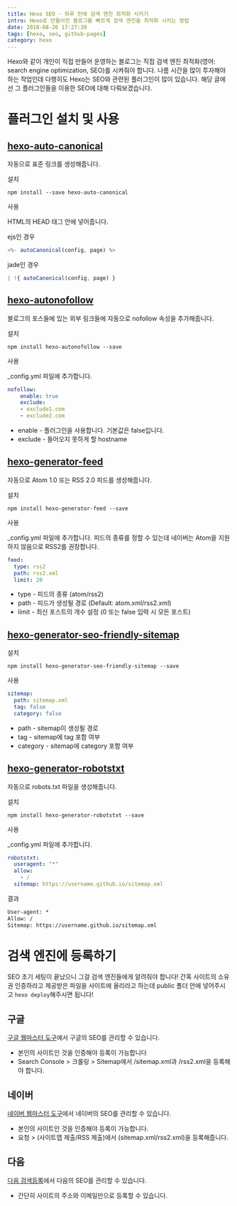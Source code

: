 ```yaml
---
title: Hexo SEO - 하루 만에 검색 엔진 최적화 시키기
intro: Hexo로 만들어진 블로그를 빠르게 검색 엔진을 최적화 시키는 방법
date: 2018-08-26 17:27:39
tags: [hexo, seo, github-pages]
category: hexo
---
```

Hexo와 같이 개인이 직접 만들어 운영하는 블로그는 직접 검색 엔진 최적화(영어: search engine optimization, SEO)를 시켜줘야 합니다. 나름 시간을 많이 투자해야하는 작업인데 다행히도 Hexo는 SEO와 관련된 플러그인이 많이 있습니다. 해당 글에선 그 플러그인들을 이용한 SEO에 대해 다뤄보겠습니다.

# 플러그인 설치 및 사용

## [hexo-auto-canonical](https://github.com/HyunSeob/hexo-auto-canonical)

자동으로 표준 링크를 생성해줍니다.

설치

```console
npm install --save hexo-auto-canonical
```

사용

HTML의 HEAD 태그 안에 넣어줍니다.

ejs인 경우

```js
<%- autoCanonical(config, page) %>
```

jade인 경우

```js
| !{ autoCanonical(config, page) }
```

## [hexo-autonofollow](https://github.com/liuzc/hexo-autonofollow)

블로그의 포스들에 있는 외부 링크들에 자동으로 nofollow 속성을 추가해줍니다.

설치

```console
npm install hexo-autonofollow --save
```

사용

_config.yml 파일에 추가합니다.

```yml
nofollow:
    enable: true
    exclude:
    - exclude1.com
    - exclude2.com
```

- enable - 플러그인을 사용합니다. 기본값은 false입니다.
- exclude - 들어오지 못하게 할 hostname

## [hexo-generator-feed](https://github.com/hexojs/hexo-generator-feed)

자동으로 Atom 1.0 또는 RSS 2.0 피드를 생성해줍니다.

설치

```console
npm install hexo-generator-feed --save
```

사용

_config.yml 파일에 추가합니다. 피드의 종류를 정할 수 있는데 네이버는 Atom을 지원하지 않음으로 RSS2를 권장합니다.

```yml
feed:
  type: rss2
  path: rss2.xml
  limit: 20
```

- type - 피드의 종류 (atom/rss2)
- path - 피드가 생성될 경로 (Default: atom.xml/rss2.xml)
- limit - 최신 포스트의 개수 설정 (0 또는 false 입력 시 모든 포스트)

## [hexo-generator-seo-friendly-sitemap](https://github.com/ludoviclefevre/hexo-generator-seo-friendly-sitemap)

설치

```console
npm install hexo-generator-seo-friendly-sitemap --save
```

사용

```yml
sitemap:
  path: sitemap.xml
  tag: false
  category: false
```

- path - sitemap이 생성될 경로
- tag - sitemap에 tag 포함 여부
- category - sitemap에 category 포함 여부

## [hexo-generator-robotstxt](https://github.com/leecrossley/hexo-generator-robotstxt)

자동으로 robots.txt 파일을 생성해줍니다.

설치

```console
npm install hexo-generator-robotstxt --save
```

사용

_config.yml 파일에 추가합니다.

```yml
robotstxt:
  useragent: "*"
  allow:
    - /
  sitemap: https://username.github.io/sitemap.xml
```

결과

```html
User-agent: *
Allow: /
Sitemap: https://username.github.io/sitemap.xml
```

# 검색 엔진에 등록하기

SEO 초기 세팅이 끝났으니 그걸 검색 엔진들에게 알려줘야 합니다! 간혹 사이트의 소유권 인증하라고 제공받은 파일을 사이트에 올리라고 하는데 public 폴더 안에 넣어주시고 `hexo deploy`해주시면 됩니다!

## 구글

[구글 웹마스터 도구](https://www.google.com/webmasters/tools/home?hl=ko)에서 구글의 SEO를 관리할 수 있습니다.

- 본인의 사이트인 것을 인증해야 등록이 가능합니다
- Search Console > 크롤링 > Sitemap에서 /sitemap.xml과 /rss2.xml을 등록해야 합니다.

## 네이버

[네이버 웹마스터 도구](https://webmastertool.naver.com/)에서 네이버의 SEO를 관리할 수 있습니다.

- 본인의 사이트인 것을 인증해야 등록이 가능합니다.
- 요청 > (사이트맵 제출/RSS 제출)에서 (sitemap.xml/rss2.xml)을 등록해줍니다.

## 다음

[다음 검색등록](https://register.search.daum.net/index.daum)에서 다음의 SEO를 관리할 수 있습니다.

- 간단히 사이트의 주소와 이메일만으로 등록할 수 있습니다.
